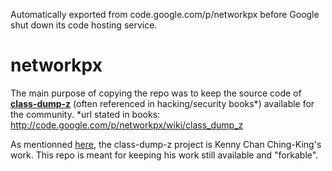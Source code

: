 Automatically exported from code.google.com/p/networkpx before Google shut down its code hosting service.

# networkpx

The main purpose of copying the repo was to keep the source code of **[class-dump-z](https://github.com/JeffMv/networkpx/tree/master/hk.kennytm.Peace)** (often referenced in hacking/security books\*) available for the community.
\*url stated in books: http://code.google.com/p/networkpx/wiki/class_dump_z

As mentionned [here](https://books.google.fr/books?id=Youyu15xY9gC&pg=PA154&lpg=PA154&dq=networkpx+project+google&source=bl&ots=_UJxHHyRZq&sig=ss-j7GTmf6IFEx8xMh7jink-2ag&hl=fr&sa=X&ved=0ahUKEwjD0dP7-MnUAhXH1hoKHbsSA4QQ6AEISTAG#v=onepage&q=networkpx%20project%20google&f=false), the class-dump-z project is Kenny Chan Ching-King's work.
This repo is meant for keeping his work still available and "forkable".

